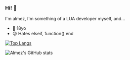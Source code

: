 ### Hi! 👋

I'm almez, I'm something of a LUA developer myself, and...

- 🔭 18yo
- 😡 Hates elseif, function() end

[![Top Langs](https://github-readme-stats.vercel.app/api/top-langs/?username=serhatalmez&layout=compact&langs_count=10&theme=radical)](https://github.com/anuraghazra/github-readme-stats)

![Almez's GitHub stats](https://github-readme-stats.vercel.app/api?username=serhatalmez&show_icons=true&theme=radical)
